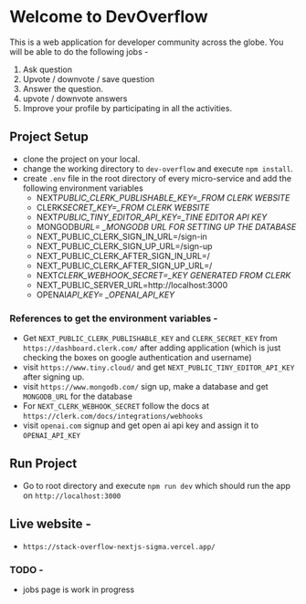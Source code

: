 # Welcome to DevOverflow

This is a web application for developer community across the globe.
You will be able to do the following jobs -

1. Ask question
2. Upvote / downvote / save question
3. Answer the question.
4. upvote / downvote answers
5. Improve your profile by participating in all the activities.

## Project Setup

- clone the project on your local.
- change the working directory to `dev-overflow` and execute `npm install`.
- create `.env` file in the root directory of every micro-service and add the following environment variables
  - NEXT*PUBLIC_CLERK_PUBLISHABLE_KEY=\_FROM CLERK WEBSITE*
  - CLERK*SECRET_KEY=\_FROM CLERK WEBSITE*
  - NEXT*PUBLIC_TINY_EDITOR_API_KEY=\_TINE EDITOR API KEY*
  - MONGODB*URL= \_MONGODB URL FOR SETTING UP THE DATABASE*
  - NEXT_PUBLIC_CLERK_SIGN_IN_URL=/sign-in
  - NEXT_PUBLIC_CLERK_SIGN_UP_URL=/sign-up
  - NEXT_PUBLIC_CLERK_AFTER_SIGN_IN_URL=/
  - NEXT_PUBLIC_CLERK_AFTER_SIGN_UP_URL=/
  - NEXT*CLERK_WEBHOOK_SECRET=\_KEY GENERATED FROM CLERK*
  - NEXT_PUBLIC_SERVER_URL=http://localhost:3000
  - OPENAI*API_KEY= \_OPENAI_API_KEY*

### References to get the environment variables -

- Get `NEXT_PUBLIC_CLERK_PUBLISHABLE_KEY` and `CLERK_SECRET_KEY` from `https://dashboard.clerk.com/` after adding application (which is just checking the boxes on google authentication and username)
- visit `https://www.tiny.cloud/` and get `NEXT_PUBLIC_TINY_EDITOR_API_KEY` after signing up.
- visit `https://www.mongodb.com/` sign up, make a database and get `MONGODB_URL` for the database
- For `NEXT_CLERK_WEBHOOK_SECRET` follow the docs at `https://clerk.com/docs/integrations/webhooks`
- visit `openai.com` signup and get open ai api key and assign it to `OPENAI_API_KEY`

## Run Project

- Go to root directory and execute `npm run dev` which should run the app on `http://localhost:3000`

## Live website -

- `https://stack-overflow-nextjs-sigma.vercel.app/`

### TODO -

- jobs page is work in progress
